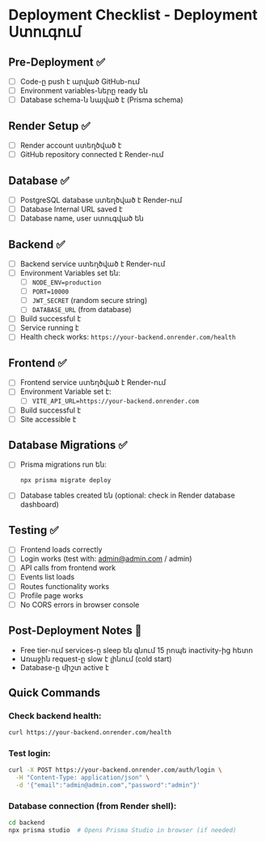# Deployment Checklist - Deployment Ստուգում

## Pre-Deployment ✅

- [ ] Code-ը push է արված GitHub-ում
- [ ] Environment variables-ները ready են
- [ ] Database schema-ն նայված է (Prisma schema)

## Render Setup ✅

- [ ] Render account ստեղծված է
- [ ] GitHub repository connected է Render-ում

## Database ✅

- [ ] PostgreSQL database ստեղծված է Render-ում
- [ ] Database Internal URL saved է
- [ ] Database name, user ստուգված են

## Backend ✅

- [ ] Backend service ստեղծված է Render-ում
- [ ] Environment Variables set են:
  - [ ] `NODE_ENV=production`
  - [ ] `PORT=10000`
  - [ ] `JWT_SECRET` (random secure string)
  - [ ] `DATABASE_URL` (from database)
- [ ] Build successful է
- [ ] Service running է
- [ ] Health check works: `https://your-backend.onrender.com/health`

## Frontend ✅

- [ ] Frontend service ստեղծված է Render-ում
- [ ] Environment Variable set է:
  - [ ] `VITE_API_URL=https://your-backend.onrender.com`
- [ ] Build successful է
- [ ] Site accessible է

## Database Migrations ✅

- [ ] Prisma migrations run են:
  ```bash
  npx prisma migrate deploy
  ```
- [ ] Database tables created են (optional: check in Render database dashboard)

## Testing ✅

- [ ] Frontend loads correctly
- [ ] Login works (test with: admin@admin.com / admin)
- [ ] API calls from frontend work
- [ ] Events list loads
- [ ] Routes functionality works
- [ ] Profile page works
- [ ] No CORS errors in browser console

## Post-Deployment Notes 📝

- Free tier-ում services-ը sleep են գնում 15 րոպե inactivity-ից հետո
- Առաջին request-ը slow է լինում (cold start)
- Database-ը միշտ active է

## Quick Commands

### Check backend health:

```bash
curl https://your-backend.onrender.com/health
```

### Test login:

```bash
curl -X POST https://your-backend.onrender.com/auth/login \
  -H "Content-Type: application/json" \
  -d '{"email":"admin@admin.com","password":"admin"}'
```

### Database connection (from Render shell):

```bash
cd backend
npx prisma studio  # Opens Prisma Studio in browser (if needed)
```
